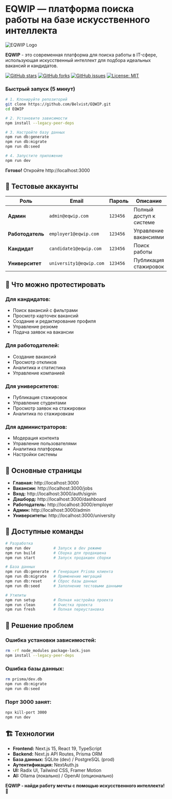 # EQWIP — платформа поиска работы на базе искусственного интеллекта

![EQWIP Logo](public/eqwipdark.png)

**EQWIP** - это современная платформа для поиска работы в IT-сфере, использующая искусственный интеллект для подбора идеальных вакансий и кандидатов.

[![GitHub stars](https://img.shields.io/github/stars/Belvist/EQWIP?style=social)](https://github.com/Belvist/EQWIP)
[![GitHub forks](https://img.shields.io/github/forks/Belvist/EQWIP?style=social)](https://github.com/Belvist/EQWIP)
[![GitHub issues](https://img.shields.io/github/issues/Belvist/EQWIP)](https://github.com/Belvist/EQWIP/issues)
[![License: MIT](https://img.shields.io/badge/License-MIT-yellow.svg)](https://opensource.org/licenses/MIT)



### Быстрый запуск (5 минут)

```bash
# 1. Клонируйте репозиторий
git clone https://github.com/Belvist/EQWIP.git
cd EQWIP

# 2. Установите зависимости
npm install --legacy-peer-deps

# 3. Настройте базу данных
npm run db:generate
npm run db:migrate
npm run db:seed

# 4. Запустите приложение
npm run dev
```

**Готово!** Откройте http://localhost:3000

## 👥 Тестовые аккаунты

| Роль | Email | Пароль | Описание |
|------|-------|--------|----------|
| **Админ** | `admin@eqwip.com` | `123456` | Полный доступ к системе |
| **Работодатель** | `employer1@eqwip.com` | `123456` | Управление вакансиями |
| **Кандидат** | `candidate1@eqwip.com` | `123456` | Поиск работы |
| **Университет** | `university1@eqwip.com` | `123456` | Публикация стажировок |

## 🎯 Что можно протестировать

### Для кандидатов:
- Поиск вакансий с фильтрами
- Просмотр карточек вакансий
- Создание и редактирование профиля
- Управление резюме
- Подача заявок на вакансии

### Для работодателей:
- Создание вакансий
- Просмотр откликов
- Аналитика и статистика
- Управление компанией

### Для университетов:
- Публикация стажировок
- Управление студентами
- Просмотр заявок на стажировки
- Аналитика по стажировкам

### Для администраторов:
- Модерация контента
- Управление пользователями
- Аналитика платформы
- Настройки системы

## 📱 Основные страницы

- **Главная:** http://localhost:3000
- **Вакансии:** http://localhost:3000/jobs
- **Вход:** http://localhost:3000/auth/signin
- **Дашборд:** http://localhost:3000/dashboard
- **Работодатель:** http://localhost:3000/employer
- **Админ:** http://localhost:3000/admin
- **Университеты:** http://localhost:3000/university

## 🔧 Доступные команды

```bash
# Разработка
npm run dev          # Запуск в dev режиме
npm run build        # Сборка для продакшена
npm run start        # Запуск продакшен сборки

# База данных
npm run db:generate  # Генерация Prisma клиента
npm run db:migrate   # Применение миграций
npm run db:reset     # Сброс базы данных
npm run db:seed      # Заполнение тестовыми данными

# Утилиты
npm run setup        # Полная настройка проекта
npm run clean        # Очистка проекта
npm run fresh        # Полная переустановка
```

## 🐛 Решение проблем

### Ошибка установки зависимостей:
```bash
rm -rf node_modules package-lock.json
npm install --legacy-peer-deps
```

### Ошибка базы данных:
```bash
rm prisma/dev.db
npm run db:migrate
npm run db:seed
```

### Порт 3000 занят:
```bash
npx kill-port 3000
npm run dev
```

## 🏗️ Технологии

- **Frontend:** Next.js 15, React 19, TypeScript
- **Backend:** Next.js API Routes, Prisma ORM
- **База данных:** SQLite (dev) / PostgreSQL (prod)
- **Аутентификация:** NextAuth.js
- **UI:** Radix UI, Tailwind CSS, Framer Motion
- **AI:** Ollama (локально) / OpenAI (опционально)


**EQWIP - найди работу мечты с помощью искусственного интеллекта! 🚀**
